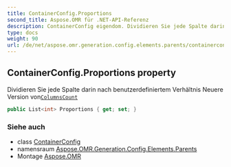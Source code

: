 ```yaml
---
title: ContainerConfig.Proportions
second_title: Aspose.OMR für .NET-API-Referenz
description: ContainerConfig eigendom. Dividieren Sie jede Spalte darin nach benutzerdefiniertem Verhältnis Neuere Version vonColumnsCount
type: docs
weight: 90
url: /de/net/aspose.omr.generation.config.elements.parents/containerconfig/proportions/
---
```

## ContainerConfig.Proportions property

Dividieren Sie jede Spalte darin nach benutzerdefiniertem Verhältnis Neuere Version von[`ColumnsCount`](../columnscount/)

```csharp
public List<int> Proportions { get; set; }
```

### Siehe auch

* class [ContainerConfig](../)
* namensraum [Aspose.OMR.Generation.Config.Elements.Parents](../../containerconfig/)
* Montage [Aspose.OMR](../../../)


